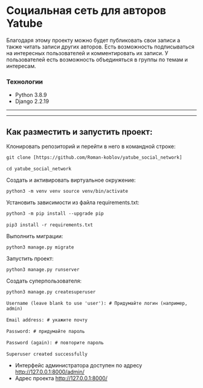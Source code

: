 # Социальная сеть для авторов Yatube 

Благодаря этому проекту можно будет публиковать свои записи а также читать записи других авторов. Есть возможность подписываться на интересных пользователей и комментировать их записи. У пользователей есть возможность объединяться в группы по темам и интересам. 

### Технологии

- Python 3.8.9
- Django 2.2.19

---
---


## Как разместить и запустить проект:

Клонировать репозиторий и перейти в него в командной строке:

<pre><code>git clone [https://github.com/Roman-koblov/yatube_social_network]</code>

<code>cd yatube_social_network</code></pre>

Cоздать и активировать виртуальное окружение:

<pre><code>python3 -m venv venv source venv/bin/activate</code></pre>

Установить зависимости из файла requirements.txt:

<pre><code>python3 -m pip install --upgrade pip</code>

<code>pip3 install -r requirements.txt</code></pre>

Выполнить миграции:

<pre><code>python3 manage.py migrate</code></pre>

Запустить проект:

<pre><code>python3 manage.py runserver</code></pre>

Создать суперпользователя:

<pre><code>python3 manage.py createsuperuser</code>

<code>Username (leave blank to use 'user'): # Придумайте логин (например, admin)</code>

<code>Email address: # укажите почту</code>

<code>Password: # придумайте пароль</code>

<code>Password (again): # повторите пароль</code>

<code>Superuser created successfully</code></pre>

- Интерфейс администратора доступен по адресу http://127.0.0.1:8000/admin/
- Адрес проекта http://127.0.0.1:8000/
